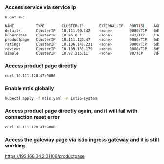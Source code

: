 ### Access service via service ip

```sh
k get svc

NAME          TYPE        CLUSTER-IP       EXTERNAL-IP   PORT(S)    AGE
details       ClusterIP   10.111.90.142    <none>        9080/TCP   6d5h
kubernetes    ClusterIP   10.96.0.1        <none>        443/TCP    13d
productpage   ClusterIP   10.111.120.47    <none>        9080/TCP   6d5h
ratings       ClusterIP   10.106.145.231   <none>        9080/TCP   6d5h
reviews       ClusterIP   10.109.136.179   <none>        9080/TCP   6d5h
simple        ClusterIP   10.97.215.11     <none>        80/TCP     7d4h
```

### Access product page directly

```sh
curl 10.111.120.47:9080
```

### Enable mtls globally

```sh
kubectl apply -f mtls.yaml -n istio-system
```

### Access product page directly again, and it will fail with connection reset error

```sh
curl 10.111.120.47:9080
```

### Access the gateway page via istio ingress gateway and it is still working

https://192.168.34.2:31106/productpage
